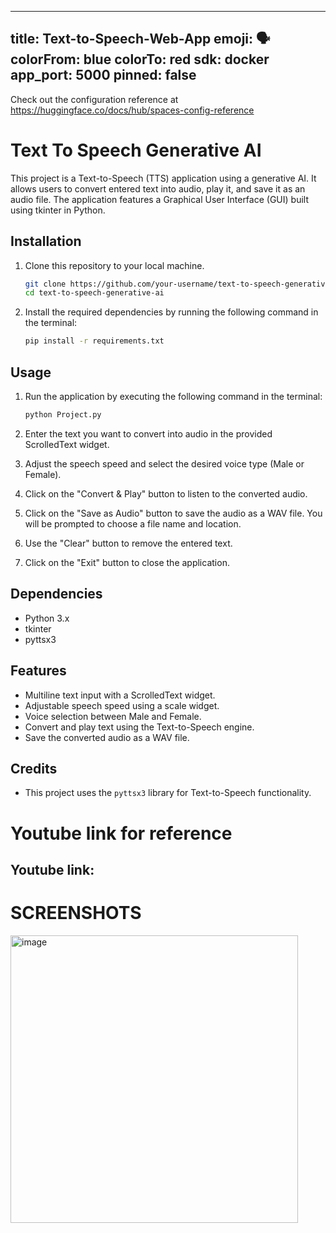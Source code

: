 
---
title: Text-to-Speech-Web-App
emoji: 🗣️
colorFrom: blue
colorTo: red
sdk: docker
app_port: 5000
pinned: false
---

Check out the configuration reference at https://huggingface.co/docs/hub/spaces-config-reference

# Text To Speech Generative AI

This project is a Text-to-Speech (TTS) application using a generative AI. It allows users to convert entered text into audio, play it, and save it as an audio file. The application features a Graphical User Interface (GUI) built using tkinter in Python.

## Installation

1. Clone this repository to your local machine.

    ```bash
    git clone https://github.com/your-username/text-to-speech-generative-ai.git
    cd text-to-speech-generative-ai
     ```

2. Install the required dependencies by running the following command in the terminal:

    ```bash
    pip install -r requirements.txt
    ```

## Usage

1. Run the application by executing the following command in the terminal:

    ```bash
    python Project.py
    ```

2. Enter the text you want to convert into audio in the provided ScrolledText widget.

3. Adjust the speech speed and select the desired voice type (Male or Female).

4. Click on the "Convert & Play" button to listen to the converted audio.

5. Click on the "Save as Audio" button to save the audio as a WAV file. You will be prompted to choose a file name and location.

6. Use the "Clear" button to remove the entered text.

7. Click on the "Exit" button to close the application.

## Dependencies

- Python 3.x
- tkinter
- pyttsx3

## Features

- Multiline text input with a ScrolledText widget.
- Adjustable speech speed using a scale widget.
- Voice selection between Male and Female.
- Convert and play text using the Text-to-Speech engine.
- Save the converted audio as a WAV file.


## Credits

- This project uses the `pyttsx3` library for Text-to-Speech functionality.

# Youtube link for reference

## Youtube link:

# SCREENSHOTS

<img width="460" alt="image" src="https://github.com/kothariyashh/Offline-Text-to-Speech/assets/95516314/908800ca-3a01-43e9-90b6-219e94440bb1">

